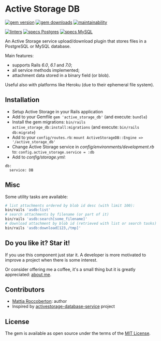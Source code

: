 # Active Storage DB

[![gem version](https://badge.fury.io/rb/active_storage_db.svg)](https://badge.fury.io/rb/active_storage_db)
[![gem downloads](https://badgen.net/rubygems/dt/active_storage_db)](https://rubygems.org/gems/active_storage_db)
[![maintainability](https://api.codeclimate.com/v1/badges/92e1e703c308744a0f66/maintainability)](https://codeclimate.com/github/blocknotes/active_storage_db/maintainability)

[![linters](https://github.com/blocknotes/active_storage_db/actions/workflows/linters.yml/badge.svg)](https://github.com/blocknotes/active_storage_db/actions/workflows/linters.yml)
[![specs Postgres](https://github.com/blocknotes/active_storage_db/actions/workflows/specs_postgres_71.yml/badge.svg)](https://github.com/blocknotes/active_storage_db/actions/workflows/specs_postgres_71.yml)
[![specs MySQL](https://github.com/blocknotes/active_storage_db/actions/workflows/specs_mysql_71.yml/badge.svg)](https://github.com/blocknotes/active_storage_db/actions/workflows/specs_mysql_71.yml)

An Active Storage service upload/download plugin that stores files in a PostgreSQL or MySQL database.

Main features:
- supports Rails _6.0_, _6.1_ and _7.0_;
- all service methods implemented;
- attachment data stored in a binary field (or blob).

Useful also with platforms like Heroku (due to their ephemeral file system).

## Installation

- Setup Active Storage in your Rails application
- Add to your Gemfile `gem 'active_storage_db'` (and execute: `bundle`)
- Install the gem migrations: `bin/rails active_storage_db:install:migrations` (and execute: `bin/rails db:migrate`)
- Add to your `config/routes.rb`: `mount ActiveStorageDB::Engine => '/active_storage_db'`
- Change Active Storage service in *config/environments/development.rb* to: `config.active_storage.service = :db`
- Add to *config/storage.yml*:

```
db:
  service: DB
```

## Misc

Some utility tasks are available:

```sh
# list attachments ordered by blob id desc (with limit 100):
bin/rails 'asdb:list'
# search attachments by filename (or part of it)
bin/rails 'asdb:search[some_filename]'
# download attachment by blob id (retrieved with list or search tasks) - the second argument is the destination:
bin/rails 'asdb:download[123,/tmp]'
```

## Do you like it? Star it!

If you use this component just star it. A developer is more motivated to improve a project when there is some interest.

Or consider offering me a coffee, it's a small thing but it is greatly appreciated: [about me](https://www.blocknot.es/about-me).

## Contributors

- [Mattia Roccoberton](https://blocknot.es/): author
- Inspired by [activestorage-database-service](https://github.com/TitovDigital/activestorage-database-service) project

## License

The gem is available as open source under the terms of the [MIT License](https://opensource.org/licenses/MIT).
